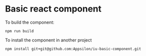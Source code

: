 # Basic react component

To build the component:

```
npm run build
```

To install the component in another project

```
npm install git+git@github.com:Appsilon/iu-basic-component.git
```

